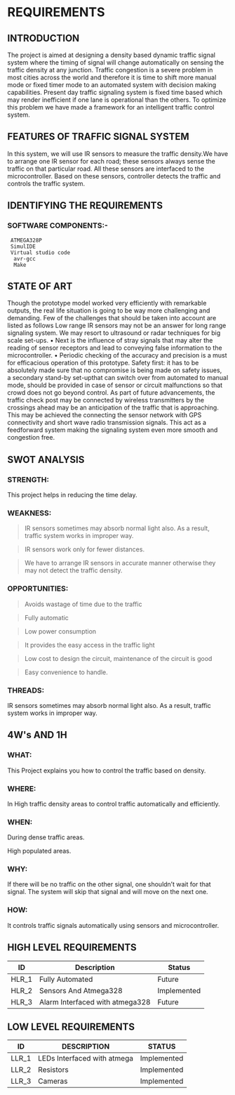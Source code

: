 # REQUIREMENTS
## INTRODUCTION
The  project  is  aimed  at  designing  a  density based dynamic traffic signal system 
where the  timing of signal  will  change  automatically  on  sensing  the  traffic density  at any  junction.  Traffic  congestion  is  a  severe problem in most cities across the world and therefore it is time to shift more manual mode or fixed timer mode to an automated  system  with  decision  making capabilities. Present  day traffic  signaling system  is fixed  time based which  may  render
inefficient  if one  lane  is operational than the others. To optimize this problem we have made a framework  for  an  intelligent  traffic  control  system.


## FEATURES OF TRAFFIC SIGNAL SYSTEM
In this system, we will use IR sensors to measure the traffic density.We have to arrange one IR sensor for each road; these sensors always sense the traffic on that particular road. All these sensors are interfaced to the microcontroller.
Based on these sensors, controller detects the traffic and controls the traffic system.

## IDENTIFYING THE REQUIREMENTS


### SOFTWARE COMPONENTS:-
     ATMEGA328P
     SimulIDE
     Virtual studio code
      avr-gcc
      Make
     
     
     
## STATE OF ART
Though the prototype model worked very efficiently with remarkable outputs, the real life situation is going to be way  more  challenging  and  demanding.  Few  of  the challenges that should be taken into account are listed as follows 
Low range IR sensors may not be an answer for long range signaling system. We may resort to ultrasound or radar techniques
for big scale set-ups.
• Next is  the influence of stray signals that may alter the reading of sensor receptors and lead to conveying false information to the microcontroller. 
• Periodic checking of the accuracy and precision is a must  for  efficacious  operation  of  this prototype.  Safety  first:  it  has  to  be  absolutely  made  sure  that  no compromise  is  being  made  on  safety  issues,  
a secondary  stand-by  set-upthat  can  switch  over  from automated to manual mode, should be provided in case of sensor  or circuit  malfunctions  so  that   crowd does not go beyond control.  As  part  of  future  advancements,  the  traffic check  post may be  connected by wireless  transmitters by  the crossings ahead may be an anticipation of the traffic that is approaching. This may be achieved the connecting the sensor  network  with  GPS  connectivity  and  short  wave radio transmission signals. This act as a feedforward system  making the  signaling  system even  more smooth and congestion free.

## SWOT ANALYSIS
### STRENGTH:
 This project helps in reducing the time delay.

### WEAKNESS:
> IR sensors sometimes may absorb normal light also. As a result, traffic system works in improper way.

> IR sensors work only for fewer distances.

>We have to arrange IR sensors in accurate manner otherwise they may not detect the traffic density.

### OPPORTUNITIES:
> Avoids wastage of time due to the traffic

> Fully automatic

> Low power consumption

> It provides the easy access in the traffic light

> Low cost to design the circuit, maintenance of the circuit is good

> Easy convenience to handle.

### THREADS:
IR sensors sometimes may absorb normal light also. As a result, traffic system works in improper way.

## 4W's AND 1H
### WHAT:
This Project explains you how to control the traffic based on density.

### WHERE:
In High traffic density areas to control traffic automatically and efficiently.

### WHEN:
During dense traffic areas.

High populated areas.

### WHY:
If there will be no traffic on the other signal, one shouldn’t wait for that signal. 
The system will skip that signal and will move on the next one.

### HOW:
It controls traffic signals automatically using sensors and microcontroller.

## HIGH LEVEL REQUIREMENTS
| ID | Description | Status | 
| ----- | ----- | --------- |
|HLR_1|Fully Automated|Future|
|HLR_2|Sensors And Atmega328|Implemented|
|HLR_3|Alarm Interfaced with atmega328|Future|

## LOW LEVEL REQUIREMENTS

|ID|DESCRIPTION|STATUS|
|---|---|---|
|LLR_1|LEDs Interfaced with atmega|Implemented|
|LLR_2|Resistors|Implemented|
|LLR_3|Cameras|Implemented|


